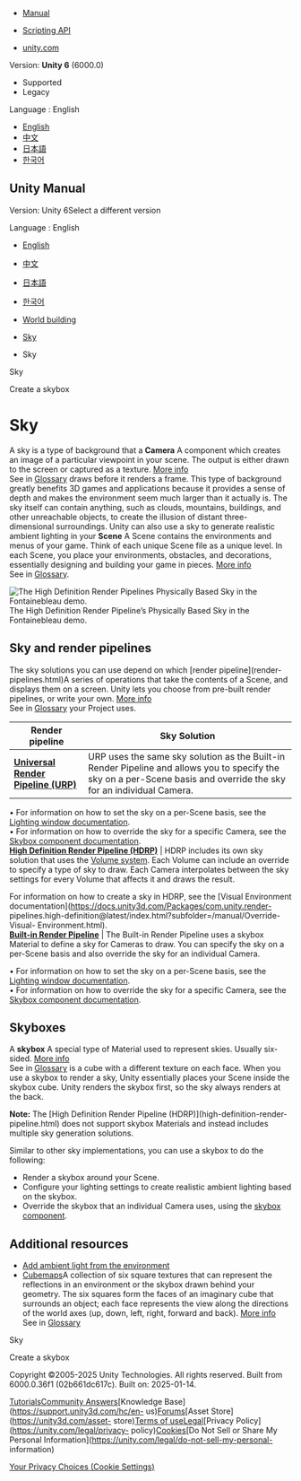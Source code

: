 [](https://docs.unity3d.com)

  * [Manual](../Manual/index.html)
  * [Scripting API](../ScriptReference/index.html)

  * [unity.com](https://unity.com/)

Version: **Unity 6** (6000.0)

  * Supported
  * Legacy

Language : English

  * [English](/Manual/sky.html)
  * [中文](/cn/current/Manual/sky.html)
  * [日本語](/ja/current/Manual/sky.html)
  * [한국어](/kr/current/Manual/sky.html)

[](https://docs.unity3d.com)

## Unity Manual

Version: Unity 6Select a different version

Language : English

  * [English](/Manual/sky.html)
  * [中文](/cn/current/Manual/sky.html)
  * [日本語](/ja/current/Manual/sky.html)
  * [한국어](/kr/current/Manual/sky.html)

  * [World building](CreatingEnvironments.html)
  * [Sky](sky-landing.html)
  * Sky

[](sky-landing.html)

Sky

[](skyboxes-using.html)

Create a skybox

# Sky

A sky is a type of background that a **Camera** A component which creates an
image of a particular viewpoint in your scene. The output is either drawn to
the screen or captured as a texture. [More info](CamerasOverview.html)  
See in [Glossary](Glossary.html#Camera) draws before it renders a frame. This
type of background greatly benefits 3D games and applications because it
provides a sense of depth and makes the environment seem much larger than it
actually is. The sky itself can contain anything, such as clouds, mountains,
buildings, and other unreachable objects, to create the illusion of distant
three-dimensional surroundings. Unity can also use a sky to generate realistic
ambient lighting in your **Scene** A Scene contains the environments and menus
of your game. Think of each unique Scene file as a unique level. In each
Scene, you place your environments, obstacles, and decorations, essentially
designing and building your game in pieces. [More info](CreatingScenes.html)  
See in [Glossary](Glossary.html#Scene).

![The High Definition Render Pipelines Physically Based Sky in the
Fontainebleau demo.](../uploads/Main/HDRP-PBSky.png) The High Definition
Render Pipeline’s Physically Based Sky in the Fontainebleau demo.

## Sky and render pipelines

The sky solutions you can use depend on which [render pipeline](render-
pipelines.html)A series of operations that take the contents of a Scene, and
displays them on a screen. Unity lets you choose from pre-built render
pipelines, or write your own. [More info](render-pipelines.html)  
See in [Glossary](Glossary.html#Renderpipeline) your Project uses.

**Render pipeline** | **Sky Solution**  
---|---  
[**Universal Render Pipeline (URP)**](universal-render-pipeline.html) | URP uses the same sky solution as the Built-in Render Pipeline and allows you to specify the sky on a per-Scene basis and override the sky for an individual Camera.  
  
• For information on how to set the sky on a per-Scene basis, see the
[Lighting window documentation](lighting-window.html).  
• For information on how to override the sky for a specific Camera, see the
[Skybox component documentation](sky-landing.html).  
[**High Definition Render Pipeline (HDRP)**](high-definition-render-pipeline.html) | HDRP includes its own sky solution that uses the [Volume system](https://docs.unity3d.com/Packages/com.unity.render-pipelines.high-definition@latest/index.html?subfolder=/manual/Volumes.html). Each Volume can include an override to specify a type of sky to draw. Each Camera interpolates between the sky settings for every Volume that affects it and draws the result.  
  
For information on how to create a sky in HDRP, see the [Visual Environment
documentation](https://docs.unity3d.com/Packages/com.unity.render-
pipelines.high-definition@latest/index.html?subfolder=/manual/Override-Visual-
Environment.html).  
[**Built-in Render Pipeline**](built-in-render-pipeline.html) | The Built-in Render Pipeline uses a skybox Material to define a sky for Cameras to draw. You can specify the sky on a per-Scene basis and also override the sky for an individual Camera.  
  
• For information on how to set the sky on a per-Scene basis, see the
[Lighting window documentation](lighting-window.html).  
• For information on how to override the sky for a specific Camera, see the
[Skybox component documentation](sky-landing.html).  
  
## Skyboxes

A **skybox** A special type of Material used to represent skies. Usually six-
sided. [More info](sky-landing.html)  
See in [Glossary](Glossary.html#Skybox) is a cube with a different texture on
each face. When you use a skybox to render a sky, Unity essentially places
your Scene inside the skybox cube. Unity renders the skybox first, so the sky
always renders at the back.

**Note:** The [High Definition Render Pipeline (HDRP)](high-definition-render-
pipeline.html) does not support skybox Materials and instead includes multiple
sky generation solutions.

Similar to other sky implementations, you can use a skybox to do the
following:

  * Render a skybox around your Scene.
  * Configure your lighting settings to create realistic ambient lighting based on the skybox.
  * Override the skybox that an individual Camera uses, using the [skybox component](sky-landing.html).

## Additional resources

  * [Add ambient light from the environment](lighting-ambient-light.html)
  * [Cubemaps](class-Cubemap-landing.html)A collection of six square textures that can represent the reflections in an environment or the skybox drawn behind your geometry. The six squares form the faces of an imaginary cube that surrounds an object; each face represents the view along the directions of the world axes (up, down, left, right, forward and back). [More info](class-Cubemap-landing.html)  
See in [Glossary](Glossary.html#Cubemap)

[](sky-landing.html)

Sky

[](skyboxes-using.html)

Create a skybox

Copyright ©2005-2025 Unity Technologies. All rights reserved. Built from
6000.0.36f1 (02b661dc617c). Built on: 2025-01-14.

[Tutorials](https://learn.unity.com/)[Community
Answers](https://answers.unity3d.com)[Knowledge
Base](https://support.unity3d.com/hc/en-
us)[Forums](https://forum.unity3d.com)[Asset Store](https://unity3d.com/asset-
store)[Terms of
use](https://docs.unity3d.com/Manual/TermsOfUse.html)[Legal](https://unity.com/legal)[Privacy
Policy](https://unity.com/legal/privacy-
policy)[Cookies](https://unity.com/legal/cookie-policy)[Do Not Sell or Share
My Personal Information](https://unity.com/legal/do-not-sell-my-personal-
information)

[Your Privacy Choices (Cookie Settings)](javascript:void\(0\);)

